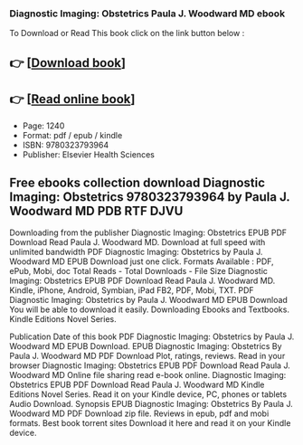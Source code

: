 ### Diagnostic Imaging: Obstetrics Paula J. Woodward MD ebook

To Download or Read This book click on the link button below :

## 👉  [**[Download book](http://filesbooks.info/download.php?group=book&from=github.com&id=604383&lnk=1064 "Download book")**]

## 👉  [**[Read online book](http://filesbooks.info/download.php?group=book&from=github.com&id=604383&lnk=1064 "Read online book")**]


* Page: 1240
* Format: pdf / epub / kindle
* ISBN: 9780323793964
* Publisher: Elsevier Health Sciences



## Free ebooks collection download Diagnostic Imaging: Obstetrics 9780323793964 by Paula J. Woodward MD PDB RTF DJVU


Downloading from the publisher Diagnostic Imaging: Obstetrics EPUB PDF Download Read Paula J. Woodward MD. Download at full speed with unlimited bandwidth PDF Diagnostic Imaging: Obstetrics by Paula J. Woodward MD EPUB Download just one click. Formats Available : PDF, ePub, Mobi, doc Total Reads - Total Downloads - File Size Diagnostic Imaging: Obstetrics EPUB PDF Download Read Paula J. Woodward MD. Kindle, iPhone, Android, Symbian, iPad FB2, PDF, Mobi, TXT. PDF Diagnostic Imaging: Obstetrics by Paula J. Woodward MD EPUB Download You will be able to download it easily. Downloading Ebooks and Textbooks. Kindle Editions Novel Series.

Publication Date of this book PDF Diagnostic Imaging: Obstetrics by Paula J. Woodward MD EPUB Download. EPUB Diagnostic Imaging: Obstetrics By Paula J. Woodward MD PDF Download Plot, ratings, reviews. Read in your browser Diagnostic Imaging: Obstetrics EPUB PDF Download Read Paula J. Woodward MD Online file sharing read e-book online. Diagnostic Imaging: Obstetrics EPUB PDF Download Read Paula J. Woodward MD Kindle Editions Novel Series. Read it on your Kindle device, PC, phones or tablets Audio Download. Synopsis EPUB Diagnostic Imaging: Obstetrics By Paula J. Woodward MD PDF Download zip file. Reviews in epub, pdf and mobi formats. Best book torrent sites Download it here and read it on your Kindle device.





